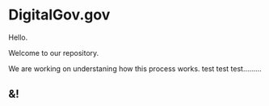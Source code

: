# DigitalGov.gov

Hello.

Welcome to our repository.

We are working on understaning how this process works. test test test.........

&!
---

